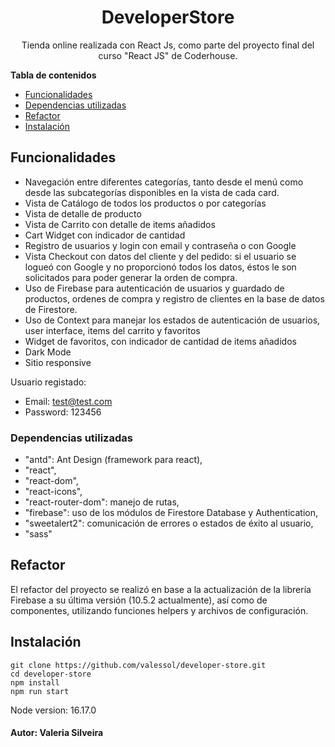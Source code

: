 <div align="center">

# DeveloperStore

Tienda online realizada con React Js, como parte del proyecto final del curso "React JS" de Coderhouse.

</div>

**Tabla de contenidos**

- [Funcionalidades](#funcionalidades)
- [Dependencias utilizadas](#dependencias-utilizadas)
- [Refactor](#refactor)
- [Instalación](#instalación)

## Funcionalidades

- Navegación entre diferentes categorías, tanto desde el menú como desde las subcategorías disponibles en la vista de cada card.
- Vista de Catálogo de todos los productos o por categorías
- Vista de detalle de producto
- Vista de Carrito con detalle de items añadidos
- Cart Widget con indicador de cantidad
- Registro de usuarios y login con email y contraseña o con Google
- Vista Checkout con datos del cliente y del pedido: si el usuario se logueó con Google y no proporcionó todos los datos, éstos le son solicitados para poder generar la orden de compra.
- Uso de Firebase para autenticación de usuarios y guardado de productos, ordenes de compra y registro de clientes en la base de datos de Firestore.
- Uso de Context para manejar los estados de autenticación de usuarios, user interface, items del carrito y favoritos
- Widget de favoritos, con indicador de cantidad de items añadidos
- Dark Mode
- Sitio responsive

Usuario registado:

- Email: test@test.com
- Password: 123456

### Dependencias utilizadas

- "antd": Ant Design (framework para react),
- "react",
- "react-dom",
- "react-icons",
- "react-router-dom": manejo de rutas,
- "firebase": uso de los módulos de Firestore Database y Authentication,
- "sweetalert2": comunicación de errores o estados de éxito al usuario,
- "sass"

## Refactor

El refactor del proyecto se realizó en base a la actualización de la librería Firebase a su última versión (10.5.2 actualmente), así como de componentes, utilizando funciones helpers y archivos de configuración.

## Instalación

```
git clone https://github.com/valessol/developer-store.git
cd developer-store
npm install
npm run start
```

Node version: 16.17.0

#### Autor: Valeria Silveira
